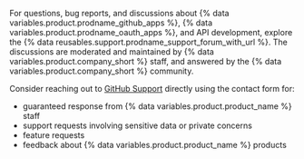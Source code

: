 For questions, bug reports, and discussions about {% data variables.product.prodname_github_apps %},  {% data variables.product.prodname_oauth_apps %}, and API development, explore the  {% data reusables.support.prodname_support_forum_with_url %}. The discussions are moderated and maintained by {% data variables.product.company_short %} staff, and answered by the {% data variables.product.company_short %} community.

Consider reaching out to [GitHub Support](https://support.github.com/) directly using the contact form for:
* guaranteed response from {% data variables.product.product_name %} staff
* support requests involving sensitive data or private concerns
* feature requests
* feedback about {% data variables.product.product_name %} products
